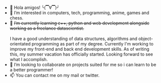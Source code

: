 - 👋 Hola amigos!  ╰(▔∀▔)╯
- 👀 I’m interested in computers, tech, programming, anime, games and chess.
- 🌱 ~~I’m currently learning c++, python and web development alongside working as a freelance datascientist.~~<br></br>
    I have a good understanding of data structures, algorithms and object-orientated programming as part of my degree. Currently I'm working to improve my front-end         and back end development skills. As of writing this, my summer vacation has officially started. Looking forward to see what I accomplish.
- 💞️ I’m looking to collaborate on projects suited for me so i can learn to be a better programmer!
- 📫 You can contact me on my mail or twitter.

<!---
peroplayer69/peroplayer69 is a ✨ special ✨ repository because its `README.md` (this file) appears on your GitHub profile.
You can click the Preview link to take a look at your changes.
--->
